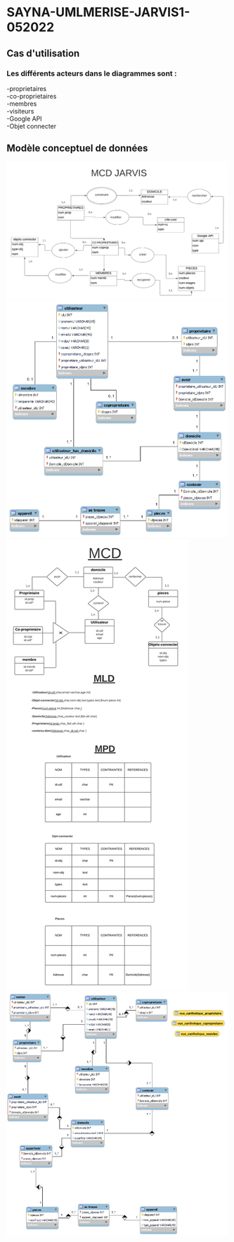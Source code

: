 # SAYNA-UMLMERISE-JARVIS1-052022
<h2>Cas d'utilisation</h2>
<p>
<h3>Les différents acteurs dans le diagrammes sont :</h3>
-proprietaires<br>
-co-proprietaires<br>
-membres<br>
-visiteurs<br>
-Google API<br>
-Objet connecter<br>
<p>
<h2>Modèle conceptuel de données</h2>
<img src="./MCDJARVIS.png"/>
<img src="./JARV.png"/>
<img src="./M.png"/>
<img src="./jarvisVue.png"/>